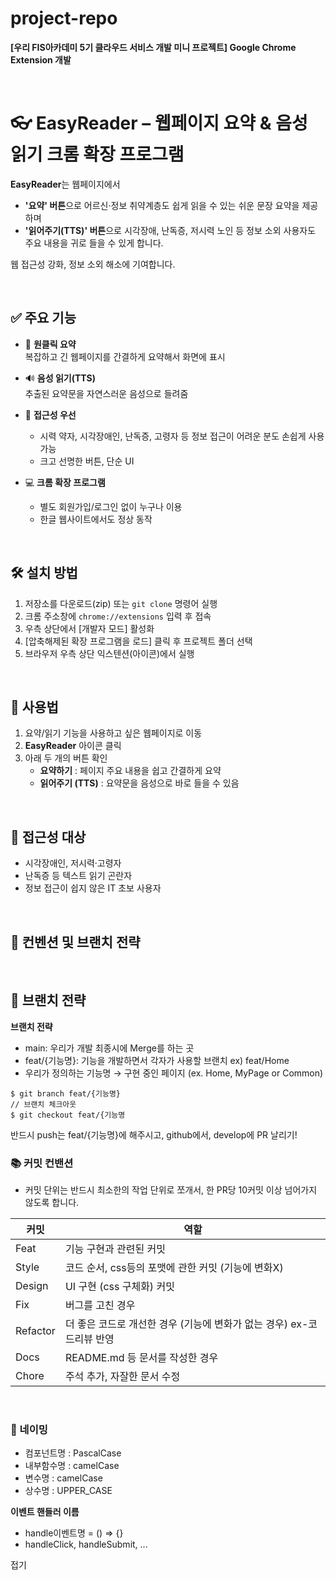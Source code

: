 # project-repo

<b>[우리 FIS아카데미 5기 클라우드 서비스 개발 미니 프로젝트] Google Chrome Extension 개발</b>

<br/>

<div>

# 👓 EasyReader – 웹페이지 요약 & 음성 읽기 크롬 확장 프로그램

**EasyReader**는 웹페이지에서

- **'요약' 버튼**으로 어르신·정보 취약계층도 쉽게 읽을 수 있는 쉬운 문장 요약을 제공하며
- **'읽어주기(TTS)' 버튼**으로 시각장애, 난독증, 저시력 노인 등 정보 소외 사용자도 주요 내용을 귀로 들을 수 있게 합니다.

웹 접근성 강화, 정보 소외 해소에 기여합니다.

<br/>

## ✅ 주요 기능

- 📝 **원클릭 요약**  
  복잡하고 긴 웹페이지를 간결하게 요약해서 화면에 표시

- 🔊 **음성 읽기(TTS)**  
  추출된 요약문을 자연스러운 음성으로 들려줌

- 🚦 **접근성 우선**
  - 시력 약자, 시각장애인, 난독증, 고령자 등 정보 접근이 어려운 분도 손쉽게 사용 가능
  - 크고 선명한 버튼, 단순 UI

- 💻 **크롬 확장 프로그램**
  - 별도 회원가입/로그인 없이 누구나 이용
  - 한글 웹사이트에서도 정상 동작

<br/>

## 🛠 설치 방법

1. 저장소를 다운로드(zip) 또는 `git clone` 명령어 실행
2. 크롬 주소창에 `chrome://extensions` 입력 후 접속
3. 우측 상단에서 [개발자 모드] 활성화
4. [압축해제된 확장 프로그램을 로드] 클릭 후 프로젝트 폴더 선택
5. 브라우저 우측 상단 익스텐션(아이콘)에서 실행

<br/>

## 🚀 사용법

1. 요약/읽기 기능을 사용하고 싶은 웹페이지로 이동
2. **EasyReader** 아이콘 클릭
3. 아래 두 개의 버튼 확인
   - **요약하기** : 페이지 주요 내용을 쉽고 간결하게 요약
   - **읽어주기 (TTS)** : 요약문을 음성으로 바로 들을 수 있음

<br/>

## 📢 접근성 대상

- 시각장애인, 저시력·고령자
- 난독증 등 텍스트 읽기 곤란자
- 정보 접근이 쉽지 않은 IT 초보 사용자

<br/>

<h2>  📄 컨벤션 및 브랜치 전략 </h2>

<br/>

## :cactus: 브랜치 전략

**브랜치 전략**

- main: 우리가 개발 최종시에 Merge를 하는 곳
- feat/{기능명}: 기능을 개발하면서 각자가 사용할 브랜치 ex) feat/Home
- 우리가 정의하는 기능명 → 구현 중인 페이지 (ex. Home, MyPage or Common)

```// 브랜치 생성 ❗❗항상 메인에 체크아웃해서 만들것❗❗
$ git branch feat/{기능명}
// 브랜치 체크아웃
$ git checkout feat/{기능명
```

반드시 push는 feat/{기능명}에 해주시고, github에서, develop에 PR 날리기!

### 📚 커밋 컨밴션

- 커밋 단위는 반드시 최소한의 작업 단위로 쪼개서, 한 PR당 10커밋 이상 넘어가지 않도록 합니다.

| 커밋     | 역할                                                                  |
| -------- | --------------------------------------------------------------------- |
| Feat     | 기능 구현과 관련된 커밋                                               |
| Style    | 코드 순서, css등의 포맷에 관한 커밋 (기능에 변화X)                    |
| Design   | UI 구현 (css 구체화) 커밋                                             |
| Fix      | 버그를 고친 경우                                                      |
| Refactor | 더 좋은 코드로 개선한 경우 (기능에 변화가 없는 경우) ex-코드리뷰 반영 |
| Docs     | README.md 등 문서를 작성한 경우                                       |
| Chore    | 주석 추가, 자잘한 문서 수정                                           |

<br/>

### 📜 네이밍

- 컴포넌트명 : PascalCase
- 내부함수명 : camelCase
- 변수명 : camelCase
- 상수명 : UPPER_CASE

<aside>
<b>이벤트 핸들러 이름</b>

- handle이벤트명 = () ⇒ {}
- handleClick, handleSubmit, ...
</aside>
접기
